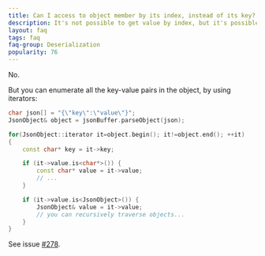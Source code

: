 ```yaml
---
title: Can I access to object member by its index, instead of its key?
description: It's not possible to get value by index, but it's possible to iterate.
layout: faq
tags: faq
faq-group: Deserialization
popularity: 76
---
```


No.

But you can enumerate all the key-value pairs in the object, by using iterators:

```c++
char json[] = "{\"key\":\"value\"}";
JsonObject& object = jsonBuffer.parseObject(json);

for(JsonObject::iterator it=object.begin(); it!=object.end(); ++it)
{
    const char* key = it->key;

    if (it->value.is<char*>()) {
        const char* value = it->value;
        // ...
    }

    if (it->value.is<JsonObject>()) {
        JsonObject& value = it->value;
        // you can recursively traverse objects...
    }
}
```

See issue [#278](https://github.com/bblanchon/ArduinoJson/issues/278).
